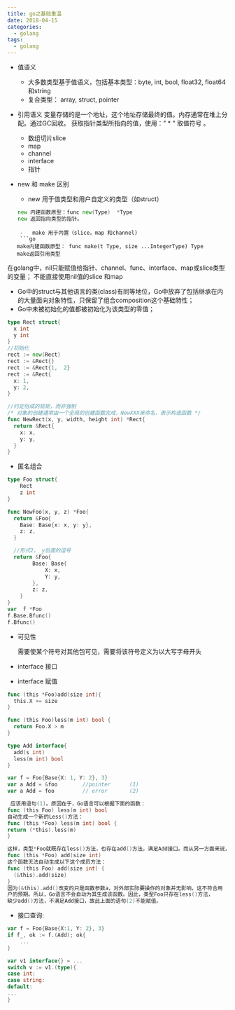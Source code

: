 ```yaml
---
title: go之基础重温
date: 2018-04-15
categories:
  - golang
tags:
  - golang
---
```

- 值语义
     -  大多数类型基于值语义，包括基本类型：byte, int, bool, float32, float64 和string
     - 复合类型： array, struct, pointer

- 引用语义
变量存储的是一个地址，这个地址存储最终的值。内存通常在堆上分配。通过GC回收。
获取指针类型所指向的值，使用：" * " 取值符号 。

    - 数组切片slice
    - map
    - channel
    - interface
    - 指针

- new 和 make 区别
    - new 用于值类型和用户自定义的类型（如struct）
   ```go
   new 内建函数原型：func new(Type)  *Type
   new 返回指向类型的指针。
```
    -   make 用于内置（slice，map 和channel)
    ```go
   make内建函数原型： func make(t Type, size ...IntegerType) Type
   make返回引用类型
  ```

在golang中，nil只能赋值给指针、channel、func、interface、map或slice类型的变量；
不能直接使用nil值的slice 和map

- Go中的struct与其他语言的类(class)有同等地位，Go中放弃了包括继承在内的大量面向对象特性，只保留了组合composition这个基础特性；
- Go中未被初始化的值都被初始化为该类型的零值；

```go
type Rect struct{
  x int
  y int
}
//初始化
rect := new(Rect)
rect := &Rect{}
rect := &Rect{1,  2}
rect := &Rect{
  x: 1,
  y: 2,
}

//约定俗成的规矩，而非强制
/* 对象的创建通常由一个全局的创建函数完成，NewXXX来命名，表示构造函数 */
func NewRect(x, y, width, height int) *Rect{
  return &Rect{
    x: x,
    y: y,
  }
}
```

- 匿名组合
```go
type Foo struct{
    Rect
    z int
}

func NewFoo(x, y, z) *Foo{
  return &Foo{
    Base: Base{x: x, y: y},
    z: z,
  }

  //形式2， y后面的逗号
  return &Foo{
        Base: Base{
            X: x,
            Y: y,
        },
        z: z,
    }
}
var  f *Foo
f.Base.Bfunc()
f.Bfunc()
```

- 可见性

  需要使某个符号对其他包可见，需要将该符号定义为以大写字母开头

- interface 接口 
- interface 赋值 
```go
func (this *Foo)add(size int){
  this.X += size
}

func (this Foo)less(m int) bool {
  return Foo.X > m
}

type Add interface{
  add(s int)
  less(m int) bool
}

var f = Foo{Base{X: 1, Y: 2}, 3}
var a Add = &foo        //pointer      (1)
var a Add = foo         // error       (2)

 应该用语句(1)。原因在于，Go语言可以根据下面的函数：
func (this Foo) less(m int) bool
自动生成一个新的Less()方法：
func (this *Foo) less(m int) bool {
return (*this).less(m)
}

这样，类型*Foo就既存在less()方法，也存在add()方法，满足Add接口。而从另一方面来说，根据
func (this *Foo) add(size int)
这个函数无法自动生成以下这个成员方法：
func (this Foo) add(size int) {
  (&this).add(size)
}
因为(&this).add()改变的只是函数参数a，对外部实际要操作的对象并无影响，这不符合用
户的预期。所以，Go语言不会自动为其生成该函数。因此，类型Foo只存在less()方法，
缺少add()方法，不满足Add接口，故此上面的语句(2)不能赋值。
```

- 接口查询:

```go
var f = Foo{Base{X:1, Y: 2}, 3}
if f_, ok := f.(Add); ok{
    ...
}

var v1 interface{} = ...
switch v := v1.(type){
case int:
case string:
default:
...
}
```
